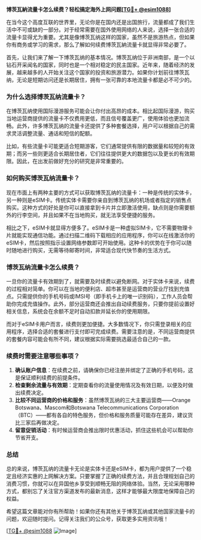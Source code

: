**博茨瓦納流量卡怎么续费？轻松搞定海外上网问题[[TG💪+ @esim1088](https://t.me/s/esim1088)]**

在当今这个高度互联的世界里，无论你是在国内还是出国旅行，流量都成了我们生活中不可或缺的一部分。对于经常需要在国外使用网络的人来说，选择一张合适的流量卡显得尤为重要。尤其是像博茨瓦纳这样的国家，虽然不是旅游热点，但如果你有商务或学习的需求，那么了解如何续费博茨瓦納流量卡就显得非常必要了。

首先，让我们来了解一下博茨瓦纳的基本情况。博茨瓦纳位于非洲南部，是一个以钻石开采闻名的国家，同时也是一个相对稳定的民主国家。近年来，随着经济的发展，越来越多的人开始关注这个国家的投资和旅游潜力。如果你计划前往博茨瓦纳，无论是短期访问还是长期居住，拥有一张可靠的本地流量卡都是必不可少的。

### **为什么选择博茨瓦纳流量卡？**

在博茨瓦纳使用国际漫游服务可能会让你付出高昂的成本。相比起国际漫游，购买当地运营商提供的流量卡不仅费用更低，而且信号覆盖更广，使用体验也更加流畅。此外，许多博茨瓦纳的流量卡还提供了多种套餐选择，用户可以根据自己的需求灵活调整流量、通话和短信的配额。

比如，有些流量卡可能更适合短期游客，它们通常提供有限的数据量和较短的有效期；而另一些则更适合长期居住者，它们往往提供更大的数据包以及更长的有效期限。因此，在出发前做好充分的研究是非常重要的。

### **如何购买博茨瓦纳流量卡？**

现在市面上有两种主要的方式可以获取博茨瓦纳的流量卡：一种是传统的实体卡，另一种则是eSIM卡。传统实体卡需要你亲自到博茨瓦纳的机场或者指定的销售点购买。这种方式的好处是你可以直接拿到卡片并立即激活使用，缺点则是你需要额外的行李空间，并且如果不在当地购买，就无法享受便捷的服务。

相比之下，eSIM卡就显得方便多了。eSIM卡是一种虚拟SIM卡，它不需要物理卡片就能实现通信功能。通过扫描二维码下载相应的应用程序，你可以在线激活你的eSIM卡，然后按照指示设置网络参数即可开始使用。这种卡的优势在于你可以随时随地进行购买，无需等待邮寄时间，非常适合现代快节奏的生活方式。

### **博茨瓦纳流量卡怎么续费？**

一旦你的流量卡有效期到了，就需要及时续费以避免断网。对于实体卡来说，续费的过程相对简单。你可以在当地的便利店、超市甚至是运营商的营业厅找到充值点。只需提供你的手机号码或IMSI号（即手机卡上的唯一识别码），工作人员会帮助你完成充值操作。此外，部分运营商还会推出自动续费服务，只要你提前设置好相关信息，系统会在余额不足时自动扣款并延长你的使用期限。

而对于eSIM卡用户而言，续费则更加便捷。大多数情况下，你只需登录相关的应用程序，选择合适的套餐进行支付即可完成续费。需要注意的是，不同运营商提供的套餐内容可能会有所不同，建议根据实际需要挑选最适合自己的一款。

### **续费时需要注意哪些事项？**

1. **确认账户信息**：在续费之前，请确保你已经注册并绑定了正确的手机号码，这是保证顺利续费的前提条件。
2. **检查剩余流量与有效期**：定期查看你的流量使用情况及有效日期，以便及时做出续费决定。
3. **比较不同运营商的价格和服务**：虽然博茨瓦纳的三大主要运营商——Orange Botswana、Mascom和Botswana Telecommunications Corporation（BTC）——都有各自的特色服务，但价格和服务质量可能存在差异，建议货比三家后再做决定。
4. **留意促销活动**：有时候运营商会推出限时优惠活动，抓住这些机会可以帮助你节省开支。

### **总结**

总的来说，博茨瓦纳的流量卡无论是实体卡还是eSIM卡，都为用户提供了一个稳定且经济实惠的上网解决方案。只要掌握了正确的续费方法，并且合理规划自己的消费习惯，你就可以在异国他乡享受到顺畅无阻的网络体验。当然，无论采用哪种方式，都别忘了关注官方渠道发布的最新消息，这样才能够最大限度地保障自己的权益。

希望这篇文章能对你有所帮助！如果你还有其他关于博茨瓦纳或其他国家流量卡的问题，欢迎随时提问。记得关注我们的公众号，获取更多实用资讯哦！

[[TG💪+ @esim1088](https://t.me/s/esim1088) ![Image](https://i.postimg.cc/4NQfJmqS/Snipaste-2025-05-13-00-14-12.png)]